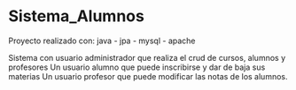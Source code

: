# Sistema_Alumnos
Proyecto realizado con: java - jpa - mysql - apache

Sistema con usuario administrador que realiza el crud de cursos, alumnos y profesores
Un usuario alumno que puede inscribirse y dar de baja sus materias
Un usuario profesor que puede modificar las notas de los alumnos.
